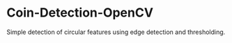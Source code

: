 # Coin-Detection-OpenCV

Simple detection of circular features using edge detection and thresholding.
